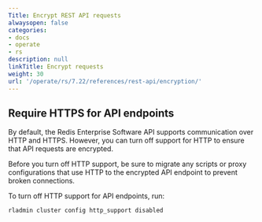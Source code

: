 ```yaml
---
Title: Encrypt REST API requests
alwaysopen: false
categories:
- docs
- operate
- rs
description: null
linkTitle: Encrypt requests
weight: 30
url: '/operate/rs/7.22/references/rest-api/encryption/'
---
```


## Require HTTPS for API endpoints

By default, the Redis Enterprise Software API supports communication over HTTP and HTTPS. However, you can turn off support for HTTP to ensure that API requests are encrypted.

Before you turn off HTTP support, be sure to migrate any scripts or proxy configurations that use HTTP to the encrypted API endpoint to prevent broken connections.

To turn off HTTP support for API endpoints, run:

```sh
rladmin cluster config http_support disabled
```
